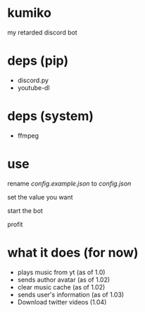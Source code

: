 # kumiko
my retarded discord bot


# deps (pip)

- discord.py
- youtube-dl

# deps (system)
- ffmpeg


# use

rename *config.example.json* to *config.json*

set the value you want

start the bot

profit


# what it does (for now)
- plays music from yt (as of 1.0)
- sends author avatar (as of 1.02)
- clear music cache (as of 1.02)
- sends user's information (as of 1.03)
- Download twitter videos (1.04)


